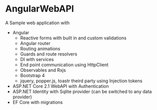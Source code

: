 # AngularWebAPI
A Sample web application with 
- Angular
  - Reactive forms with built in and custom validations
  - Angular router
  - Routing animations
  - Guards and route resolvers
  - DI with services
  - End point communication using HttpClient
  - Observables and Rxjs
  - Bootstrap 4
  - jquery, popper.js, toastr theird party using Injection tokens
- ASP.NET Core 2.1 WebAPI with Authentication
- ASP.NET Identity with Sqlite provider (can be switched to any data provider)
- EF Core with migrations

